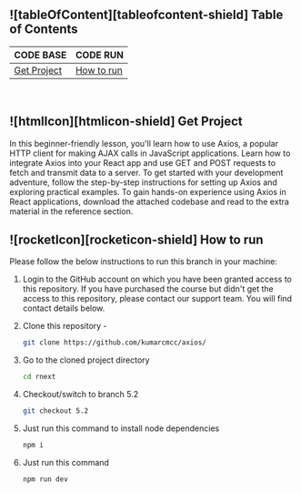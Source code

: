 

<!-- TABLE OF CONTENTS -->

## ![tableOfContent][tableofcontent-shield] Table of Contents

| CODE BASE                    | CODE RUN                   | 
| ---------------------------- | -------------------------- | 
| [Get Project](#-get-project) | [How to run](#-how-to-run) |

<br>

<!-- GET HTML TEMPLATE -->

## ![htmlIcon][htmlicon-shield] Get Project

In this beginner-friendly lesson, you'll learn how to use Axios, a popular HTTP client for making AJAX calls in JavaScript applications. Learn how to integrate Axios into your React app and use GET and POST requests to fetch and transmit data to a server. To get started with your development adventure, follow the step-by-step instructions for setting up Axios and exploring practical examples. To gain hands-on experience using Axios in React applications, download the attached codebase and read to the extra material in the reference section.

<!-- HOW TO RUN -->

## ![rocketIcon][rocketicon-shield] How to run

Please follow the below instructions to run this branch in your machine:

1. Login to the GitHub account on which you have been granted access to this repository. If you have purchased the course but didn't get the access to this repository, please contact our support team. You will find contact details below.

2. Clone this repository -
   ```sh
   git clone https://github.com/kumarcmcc/axios/
   ```
3. Go to the cloned project directory
   ```sh
   cd rnext
   ```
4. Checkout/switch to branch 5.2
   ```sh
   git checkout 5.2
   ```
5. Just run this command to install node dependencies
   ```sh
   npm i
   ```
6. Just run this command
   ```sh
   npm run dev
   ```

<br>

<br/>
